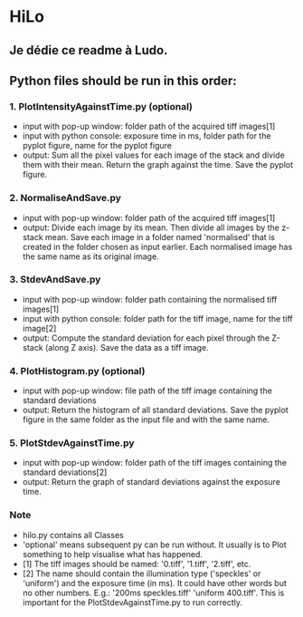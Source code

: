 # HiLo

## Je dédie ce readme à Ludo.

## Python files should be run in this order:

### 1. PlotIntensityAgainstTime.py (optional)  
- input with pop-up window: folder path of the acquired tiff images[1]  
- input with python console: exposure time in ms, folder path for the pyplot figure, name for the pyplot figure  
- output: Sum all the pixel values for each image of the stack and divide them with their mean. Return the graph against the time. Save the pyplot figure.  

### 2. NormaliseAndSave.py  
- input with pop-up window: folder path of the acquired tiff images[1]  
- output: Divide each image by its mean. Then divide all images by the z-stack mean. Save each image in a folder named 'normalised' that is created in the folder chosen as input earlier. Each normalised image has the same name as its original image. 

### 3. StdevAndSave.py  
- input with pop-up window: folder path containing the normalised tiff images[1]
- input with python console: folder path for the tiff image, name for the tiff image[2]  
- output: Compute the standard deviation for each pixel through the Z-stack (along Z axis). Save the data as a tiff image.  

### 4. PlotHistogram.py (optional)  
- input with pop-up window: file path of the tiff image containing the standard deviations  
- output: Return the histogram of all standard deviations. Save the pyplot figure in the same folder as the input file and with the same name.  

### 5. PlotStdevAgainstTime.py  
- input with pop-up window: folder path of the tiff images containing the standard deviations[2]  
- output: Return the graph of standard deviations against the exposure time.  

### Note
- hilo.py contains all Classes
- 'optional' means subsequent py can be run without. It usually is to Plot something to help visualise what has happened.
- [1] The tiff images should be named: '0.tiff', '1.tiff', '2.tiff', etc.
- [2] The name should contain the illumination type ('speckles' or 'uniform') and the exposure time (in ms). It could have other words but no other numbers. E.g.: '200ms speckles.tiff' 'uniform 400.tiff'. This is important for the PlotStdevAgainstTime.py to run correctly.

